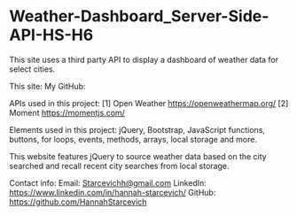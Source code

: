 # Weather-Dashboard_Server-Side-API-HS-H6
This site uses a third party API to display a dashboard of weather data for select cities.

This site: 
My GitHub: 

APIs used in this project: 
[1] Open Weather https://openweathermap.org/
[2] Moment https://momentjs.com/

Elements used in this project: jQuery, Bootstrap, JavaScript functions, buttons, for loops, events, methods, arrays, local storage and more. 

This website features jQuery to source weather data based on the city searched and recall recent city searches from local storage. 

Contact info: Email: Starcevichh@gmail.com LinkedIn: https://www.linkedin.com/in/hannah-starcevich/ GitHub: https://github.com/HannahStarcevich